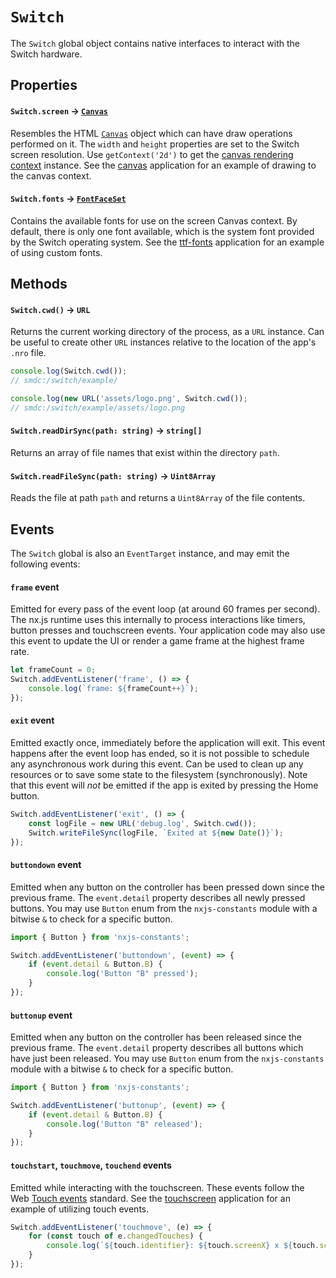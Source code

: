 # `Switch`

The `Switch` global object contains native interfaces to interact with the Switch hardware.

## Properties

#### `Switch.screen` -> [`Canvas`](./canvas.md)

Resembles the HTML [`Canvas`](./canvas.md) object which can have draw operations performed on it.
The `width` and `height` properties are set to the Switch screen resolution.
Use `getContext('2d')` to get the [canvas rendering context](https://developer.mozilla.org/en-US/docs/Web/API/CanvasRenderingContext2D) instance. See the [canvas](../apps/canvas/) application for an example of drawing to the canvas context.

#### `Switch.fonts` -> [`FontFaceSet`](https://developer.mozilla.org/en-US/docs/Web/API/FontFaceSet)

Contains the available fonts for use on the screen Canvas context.
By default, there is only one font available, which is the system font provided by the Switch operating system.
See the [ttf-fonts](../apps/ttf-font/) application for an example of using custom fonts.

## Methods

#### `Switch.cwd()` -> `URL`

Returns the current working directory of the process, as a `URL` instance. Can be useful to
create other `URL` instances relative to the location of the app's `.nro` file.

```ts
console.log(Switch.cwd());
// smdc:/switch/example/

console.log(new URL('assets/logo.png', Switch.cwd());
// smdc:/switch/example/assets/logo.png
```

#### `Switch.readDirSync(path: string)` -> `string[]`

Returns an array of file names that exist within the directory `path`.

#### `Switch.readFileSync(path: string)` -> `Uint8Array`

Reads the file at path `path` and returns a `Uint8Array` of the file contents.

## Events

The `Switch` global is also an `EventTarget` instance, and may emit the following events:

#### `frame` event

Emitted for every pass of the event loop (at around 60 frames per second).
The nx.js runtime uses this internally to process interactions like timers, button presses and touchscreen events.
Your application code may also use this event to update the UI or render a game frame at the highest frame rate.

```ts
let frameCount = 0;
Switch.addEventListener('frame', () => {
    console.log(`frame: ${frameCount++}`);
});
```

#### `exit` event

Emitted exactly once, immediately before the application will exit. This event happens after the event loop has ended,
so it is not possible to schedule any asynchronous work during this event. Can be used to clean up any resources
or to save some state to the filesystem (synchronously). Note that this event will _not_ be emitted if the app is exited
by pressing the Home button.

```ts
Switch.addEventListener('exit', () => {
    const logFile = new URL('debug.log', Switch.cwd());
    Switch.writeFileSync(logFile, `Exited at ${new Date()}`);
});
```

#### `buttondown` event

Emitted when any button on the controller has been pressed down since the previous frame.
The `event.detail` property describes all newly pressed buttons.
You may use `Button` enum from the `nxjs-constants` module with a bitwise `&` to check for a specific button.

```ts
import { Button } from 'nxjs-constants';

Switch.addEventListener('buttondown', (event) => {
    if (event.detail & Button.B) {
        console.log('Button "B" pressed');
    }
});
```

#### `buttonup` event

Emitted when any button on the controller has been released since the previous frame.
The `event.detail` property describes all buttons which have just been released.
You may use `Button` enum from the `nxjs-constants` module with a bitwise `&` to check for a specific button.

```ts
import { Button } from 'nxjs-constants';

Switch.addEventListener('buttonup', (event) => {
    if (event.detail & Button.B) {
        console.log('Button "B" released');
    }
});
```

#### `touchstart`, `touchmove`, `touchend` events

Emitted while interacting with the touchscreen. These events follow the Web [Touch events](https://developer.mozilla.org/en-US/docs/Web/API/Touch_events) standard. See the [touchscreen](../apps/touchscreen/) application for an example of utilizing touch events.

```ts
Switch.addEventListener('touchmove', (e) => {
    for (const touch of e.changedTouches) {
        console.log(`${touch.identifier}: ${touch.screenX} x ${touch.screenY}`);
    }
});
```
